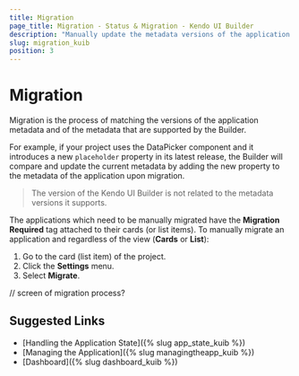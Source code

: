 ```yaml
---
title: Migration
page_title: Migration - Status & Migration - Kendo UI Builder
description: "Manually update the metadata versions of the application and the metadata versions that are supported by the Kendo UI Builder tool."
slug: migration_kuib
position: 3
---
```


# Migration

Migration is the process of matching the versions of the application metadata and of the metadata that are supported by the Builder.

For example, if your project uses the DataPicker component and it introduces a new `placeholder` property in its latest release, the Builder will compare and update the current metadata by adding the new property to the metadata of the application upon migration.

> The version of the Kendo UI Builder is not related to the metadata versions it supports.

The applications which need to be manually migrated have the **Migration Required** tag attached to their cards (or list items). To manually migrate an application and regardless of the view (**Cards** or **List**):

1. Go to the card (list item) of the project.
1. Click the **Settings** menu.
1. Select **Migrate**.

// screen of migration process?

## Suggested Links

* [Handling the Application State]({% slug app_state_kuib %})
* [Managing the Application]({% slug managingtheapp_kuib %})
* [Dashboard]({% slug dashboard_kuib %})
